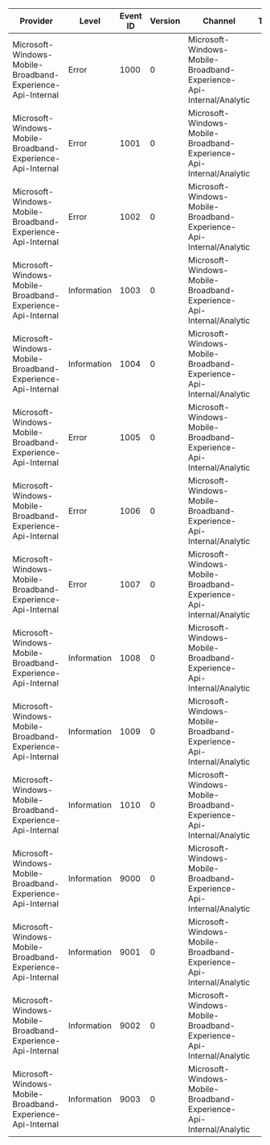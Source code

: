 Provider                                                    |  Level        |  Event ID  |  Version  |  Channel                                                              |  Task  |  Opcode  |  Keyword  |  Message
------------------------------------------------------------|---------------|------------|-----------|-----------------------------------------------------------------------|--------|----------|-----------|-------------------------------------------------------------------------------------------------------------------------
Microsoft-Windows-Mobile-Broadband-Experience-Api-Internal  |  Error        |  1000      |  0        |  Microsoft-Windows-Mobile-Broadband-Experience-Api-Internal/Analytic  |        |          |           |  Error initializing for network interface {interfaceId}.Error is {error}: {hresult}
Microsoft-Windows-Mobile-Broadband-Experience-Api-Internal  |  Error        |  1001      |  0        |  Microsoft-Windows-Mobile-Broadband-Experience-Api-Internal/Analytic  |        |          |           |  Error retrieving property "{propName}" for account bound to network interface {interfaceId}.Error is {error}: {hresult}
Microsoft-Windows-Mobile-Broadband-Experience-Api-Internal  |  Error        |  1002      |  0        |  Microsoft-Windows-Mobile-Broadband-Experience-Api-Internal/Analytic  |        |          |           |  Error launching service provider's companion app for network interface {interfaceId}.Error is {error}: {hresult}
Microsoft-Windows-Mobile-Broadband-Experience-Api-Internal  |  Information  |  1003      |  0        |  Microsoft-Windows-Mobile-Broadband-Experience-Api-Internal/Analytic  |        |          |           |  Launching service provider's companion app for network interface {interfaceId}.App User Model ID is "{appUserModelId}".
Microsoft-Windows-Mobile-Broadband-Experience-Api-Internal  |  Information  |  1004      |  0        |  Microsoft-Windows-Mobile-Broadband-Experience-Api-Internal/Analytic  |        |          |           |  Launching Windows Store for network interface {interfaceId}.App package family name is "{appPackageFamilyName}".
Microsoft-Windows-Mobile-Broadband-Experience-Api-Internal  |  Error        |  1005      |  0        |  Microsoft-Windows-Mobile-Broadband-Experience-Api-Internal/Analytic  |        |          |           |  Error launching Windows Store for app package with family name "{appPackageFamilyName}".Error is {error}: {hresult}
Microsoft-Windows-Mobile-Broadband-Experience-Api-Internal  |  Error        |  1006      |  0        |  Microsoft-Windows-Mobile-Broadband-Experience-Api-Internal/Analytic  |        |          |           |  Error reading current user's installed mobile broadband companion app list.Error is {error}: {hresult}
Microsoft-Windows-Mobile-Broadband-Experience-Api-Internal  |  Error        |  1007      |  0        |  Microsoft-Windows-Mobile-Broadband-Experience-Api-Internal/Analytic  |        |          |           |  Error undating current user's installed mobile broadband companion app list.Error is {error}: {hresult}
Microsoft-Windows-Mobile-Broadband-Experience-Api-Internal  |  Information  |  1008      |  0        |  Microsoft-Windows-Mobile-Broadband-Experience-Api-Internal/Analytic  |        |          |           |  Detected installation of app with app user model ID "{appUserModelId}".
Microsoft-Windows-Mobile-Broadband-Experience-Api-Internal  |  Information  |  1009      |  0        |  Microsoft-Windows-Mobile-Broadband-Experience-Api-Internal/Analytic  |        |          |           |  Detected uninstall of app with app user model ID "{appUserModelId}".
Microsoft-Windows-Mobile-Broadband-Experience-Api-Internal  |  Information  |  1010      |  0        |  Microsoft-Windows-Mobile-Broadband-Experience-Api-Internal/Analytic  |        |          |           |
Microsoft-Windows-Mobile-Broadband-Experience-Api-Internal  |  Information  |  9000      |  0        |  Microsoft-Windows-Mobile-Broadband-Experience-Api-Internal/Analytic  |        |  Start   |           |
Microsoft-Windows-Mobile-Broadband-Experience-Api-Internal  |  Information  |  9001      |  0        |  Microsoft-Windows-Mobile-Broadband-Experience-Api-Internal/Analytic  |        |  Stop    |           |
Microsoft-Windows-Mobile-Broadband-Experience-Api-Internal  |  Information  |  9002      |  0        |  Microsoft-Windows-Mobile-Broadband-Experience-Api-Internal/Analytic  |        |  Start   |           |
Microsoft-Windows-Mobile-Broadband-Experience-Api-Internal  |  Information  |  9003      |  0        |  Microsoft-Windows-Mobile-Broadband-Experience-Api-Internal/Analytic  |        |  Stop    |           |
